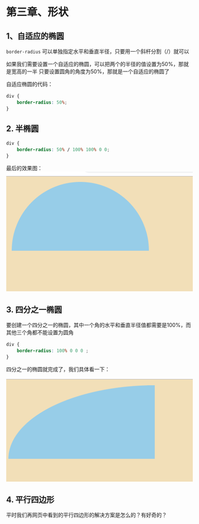 # 第三章、形状

## 1、自适应的椭圆

`border-radius` 可以单独指定水平和垂直半径，只要用一个斜杆分割（/）就可以

如果我们需要设置一个自适应的椭圆，可以把两个的半径的值设置为50%，那就是宽高的一半
只要设置圆角的角度为50%，那就是一个自适应的椭圆了

自适应椭圆的代码：
```css
div {
    border-radius: 50%;
}
```

## 2. 半椭圆

```css
div {
    border-radius: 50% / 100% 100% 0 0;
}

```

最后的效果图：
![半椭圆效果](https://github.com/everast2015/web-readed-books/blob/master/css-secret/img/chapter2/3-1.png)

## 3. 四分之一椭圆

要创建一个四分之一的椭圆，其中一个角的水平和垂直半径值都需要是100%，而其他三个角都不能设置为圆角

```css
div {
    border-radius: 100% 0 0 0 ;
}

```

四分之一的椭圆就完成了，我们具体看一下：

![半椭圆效果](https://github.com/everast2015/web-readed-books/blob/master/css-secret/img/chapter2/3-2.png)

## 4. 平行四边形

平时我们再网页中看到的平行四边形的解决方案是怎么的？有好奇的？


